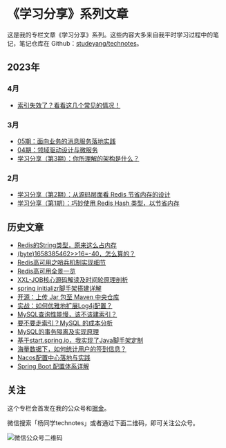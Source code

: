 # 《学习分享》系列文章
这是我的专栏文章《学习分享》系列。这些内容大多来自我平时学习过程中的笔记，笔记仓库在 Github：[studeyang/technotes](https://github.com/studeyang/technotes)。

## 2023年

### 4月

- [索引失效了？看看这几个常见的情况！](2023/20230416-索引失效了？看看这几个常见的情况！.md)

### 3月

- [05期：面向业务的消息服务落地实践](2023/20230325-05期：面向业务的消息服务落地实践.md)
- [04期：领域驱动设计与微服务](2023/20230319-04期：领域驱动设计与微服务.md)
- [学习分享（第3期）：你所理解的架构是什么？](2023/20230305-学习分享（第3期）：你所理解的架构是什么？.md)

### 2月

- [学习分享（第2期）：从源码层面看 Redis 节省内存的设计](2023/20230218-学习分享（第2期）：从源码层面看%20Redis%20节省内存的设计.md)
- [学习分享（第1期）：巧妙使用 Redis Hash 类型，以节省内存](2023/20230205-学习分享（第1期）：巧妙使用%20Redis%20Hash%20类型，以节省内存.md)

## 历史文章

- [Redis的String类型，原来这么占内存](https://mp.weixin.qq.com/s/jRoZdFExGvASvb8HRQL6kA)
- [(byte)1658385462>>16=-40，怎么算的？](https://mp.weixin.qq.com/s/MtJp75ewWYow3QBBH7VVlQ)
- [Redis高可用之哨兵机制实现细节](https://mp.weixin.qq.com/s/phU5BzyyG5Wxvw0sqkkK4A)
- [Redis高可用全景一览](https://mp.weixin.qq.com/s/tsH45bpwc_WCSzi-wnRDbA)
- [XXL-JOB核心源码解读及时间轮原理剖析](https://mp.weixin.qq.com/s/bbEsKY0Z-BPM8-x_hODqiA)
- [spring initializr脚手架搭建详解](https://mp.weixin.qq.com/s/vc00GcBXIzV606WX9SvqCA)
- [开源：上传 Jar 包至 Maven 中央仓库](https://mp.weixin.qq.com/s/w8TrmB1QPMFj5HqFBHSaZA)
- [实战：如何优雅地扩展Log4j配置？](https://mp.weixin.qq.com/s/FMdvXFzthXPsjqFpL9xAbg)
- [MySQL查询性能慢，该不该建索引？](https://mp.weixin.qq.com/s/JibCuFA9o0ANEUILeg9fTg)
- [要不要走索引？MySQL 的成本分析](https://mp.weixin.qq.com/s/tviAVvP9aG_4JapqldLRMw)
- [MySQL的事务隔离及实现原理](https://mp.weixin.qq.com/s/TpKTZE0EJAnYhs8t79KINw)
- [基于start.spring.io，我实现了Java脚手架定制](https://mp.weixin.qq.com/s/_wu-zDhk5-hP6KR80JA_tg)
- [海量数据下，如何统计用户的签到信息？](https://mp.weixin.qq.com/s/vcdmfZljCiv5ICJaRkvAAA)
- [Nacos配置中心落地与实践](https://mp.weixin.qq.com/s/PMmnCRBYm-DGjRf0PFzdNw)
- [Spring Boot 配置体系详解](https://mp.weixin.qq.com/s/geZ4djhkoqQqlj8F2KK4PA)

## 关注

这个专栏会首发在我的公众号和[掘金](https://juejin.cn/user/2594503173605767/posts)。

微信搜索「杨同学technotes」或者通过下面二维码，即可关注公众号。

![微信公众号二维码](https://technotes.oss-cn-shenzhen.aliyuncs.com/2022/qrcode_for_gh_8d08add0e5a6_258.jpg)

